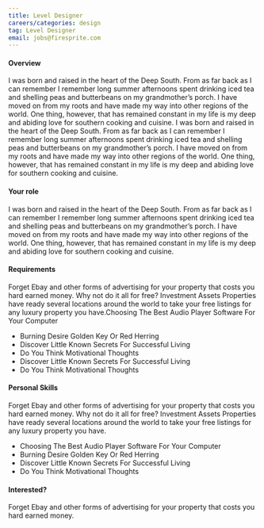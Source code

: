 ```yaml
---
title: Level Designer
careers/categories: design
tag: Level Designer
email: jobs@firesprite.com
---
```

#### Overview

I was born and raised in the heart of the Deep South. From as far back as I can remember I remember long summer afternoons spent drinking iced tea and shelling peas and butterbeans on my grandmother’s porch. I have moved on from my roots and have made my way into other regions of the world. One thing, however, that has remained constant in my life is my deep and abiding love for southern cooking and cuisine. I was born and raised in the heart of the Deep South. From as far back as I can remember I remember long summer afternoons spent drinking iced tea and shelling peas and butterbeans on my grandmother’s porch. I have moved on from my roots and have made my way into other regions of the world. One thing, however, that has remained constant in my life is my deep and abiding love for southern cooking and cuisine.

#### Your role

I was born and raised in the heart of the Deep South. From as far back as I can remember I remember long summer afternoons spent drinking iced tea and shelling peas and butterbeans on my grandmother’s porch. I have moved on from my roots and have made my way into other regions of the world. One thing, however, that has remained constant in my life is my deep and abiding love for southern cooking and cuisine.

#### Requirements

Forget Ebay and other forms of advertising for your property that costs you hard earned money. Why not do it all for free? Investment Assets Properties have ready several locations around the world to take your free listings for any luxury property you have.Choosing The Best Audio Player Software For Your Computer

* Burning Desire Golden Key Or Red Herring
* Discover Little Known Secrets For Successful Living
* Do You Think Motivational Thoughts
* Discover Little Known Secrets For Successful Living
* Do You Think Motivational Thoughts

#### Personal Skills

Forget Ebay and other forms of advertising for your property that costs you hard earned money. Why not do it all for free? Investment Assets Properties have ready several locations around the world to take your free listings for any luxury property you have.

* Choosing The Best Audio Player Software For Your Computer
* Burning Desire Golden Key Or Red Herring
* Discover Little Known Secrets For Successful Living
* Do You Think Motivational Thoughts

#### Interested?

Forget Ebay and other forms of advertising for your property that costs you hard earned money.
